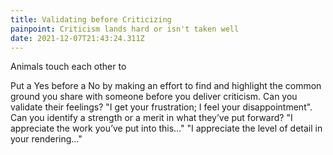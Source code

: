 ```yaml
---
title: Validating before Criticizing
painpoint: Criticism lands hard or isn't taken well
date: 2021-12-07T21:43:24.311Z
---
```

Animals touch each other to 

Put a Yes before a No by making an effort to find and highlight the common ground you share with someone before you deliver criticism. Can you validate their feelings? "I get your frustration; I feel your disappointment". Can you identify a strength or a merit in what they’ve put forward? "I appreciate the work you’ve put into this…" "I appreciate the level of detail in your rendering…"